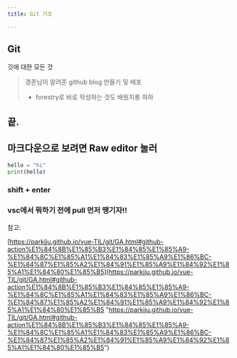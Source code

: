 ```yaml
---
title: Git 기초

---
```

## Git

깃에 대한 모든 것

> 경준님이 알려준 github blog 만들기 및 배포
>
> * forestry로 바로 작성하는 것도 배웠지롱 하하

## 끝.

## 마크다운으로 보려면 Raw editor 눌러

```python
hello = "hi"
print(hello)
```

### shift + enter

### vsc에서 뭐하기 전에 pull 먼저 땡기자!!

참고:

[https://parkjju.github.io/vue-TIL/git/GA.html#github-action%E1%84%8B%E1%85%B3%E1%84%85%E1%85%A9-%E1%84%8C%E1%85%A1%E1%84%83%E1%85%A9%E1%86%BC-%E1%84%87%E1%85%A2%E1%84%91%E1%85%A9%E1%84%92%E1%85%A1%E1%84%80%E1%85%B5](https://parkjju.github.io/vue-TIL/git/GA.html#github-action%E1%84%8B%E1%85%B3%E1%84%85%E1%85%A9-%E1%84%8C%E1%85%A1%E1%84%83%E1%85%A9%E1%86%BC-%E1%84%87%E1%85%A2%E1%84%91%E1%85%A9%E1%84%92%E1%85%A1%E1%84%80%E1%85%B5 "https://parkjju.github.io/vue-TIL/git/GA.html#github-action%E1%84%8B%E1%85%B3%E1%84%85%E1%85%A9-%E1%84%8C%E1%85%A1%E1%84%83%E1%85%A9%E1%86%BC-%E1%84%87%E1%85%A2%E1%84%91%E1%85%A9%E1%84%92%E1%85%A1%E1%84%80%E1%85%B5")